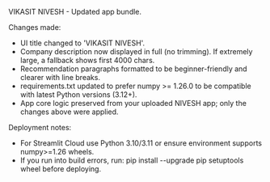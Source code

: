 VIKASIT NIVESH - Updated app bundle.

Changes made:
- UI title changed to 'VIKASIT NIVESH'.
- Company description now displayed in full (no trimming). If extremely large, a fallback shows first 4000 chars.
- Recommendation paragraphs formatted to be beginner-friendly and clearer with line breaks.
- requirements.txt updated to prefer numpy >= 1.26.0 to be compatible with latest Python versions (3.12+).
- App core logic preserved from your uploaded NIVESH app; only the changes above were applied.

Deployment notes:
- For Streamlit Cloud use Python 3.10/3.11 or ensure environment supports numpy>=1.26 wheels.
- If you run into build errors, run: pip install --upgrade pip setuptools wheel before deploying.